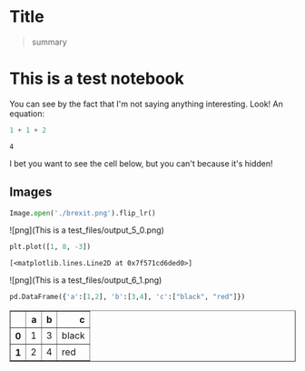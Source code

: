 # Title
> summary


# This is a test notebook

You can see by the fact that I'm not saying anything interesting.  Look!  An equation:

```python
1 + 1 + 2 
```




    4



I bet you want to see the cell below, but you can't because it's hidden!

## Images

```python
Image.open('./brexit.png').flip_lr()
```




![png](This is a test_files/output_5_0.png)



```python
plt.plot([1, 8, -3])
```




    [<matplotlib.lines.Line2D at 0x7f571cd6ded0>]




![png](This is a test_files/output_6_1.png)


```python
pd.DataFrame({'a':[1,2], 'b':[3,4], 'c':["black", "red"]})
```




<div>
<style scoped>
    .dataframe tbody tr th:only-of-type {
        vertical-align: middle;
    }

    .dataframe tbody tr th {
        vertical-align: top;
    }

    .dataframe thead th {
        text-align: right;
    }
</style>
<table border="1" class="dataframe">
  <thead>
    <tr style="text-align: right;">
      <th></th>
      <th>a</th>
      <th>b</th>
      <th>c</th>
    </tr>
  </thead>
  <tbody>
    <tr>
      <th>0</th>
      <td>1</td>
      <td>3</td>
      <td>black</td>
    </tr>
    <tr>
      <th>1</th>
      <td>2</td>
      <td>4</td>
      <td>red</td>
    </tr>
  </tbody>
</table>
</div>


